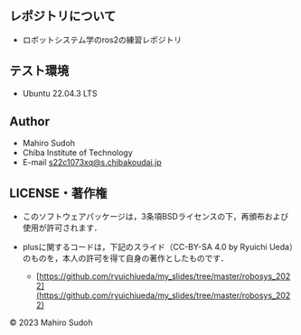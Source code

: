 ## レポジトリについて
* ロボットシステム学のros2の練習レポジトリ

## テスト環境
* Ubuntu 22.04.3 LTS

## Author
* Mahiro Sudoh
* Chiba Institute of Technology
* E-mail s22c1073xq@s.chibakoudai.jp

## LICENSE・著作権
* このソフトウェアパッケージは，3条項BSDライセンスの下，再頒布および使用が許可されます．

* plusに関するコードは，下記のスライド（CC-BY-SA 4.0 by Ryuichi Ueda）のものを，本人の許可を得て自身の著作としたものです．
	* [https://github.com/ryuichiueda/my_slides/tree/master/robosys_2022](https://github.com/ryuichiueda/my_slides/tree/master/robosys_2022)

© 2023 Mahiro Sudoh
